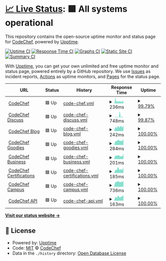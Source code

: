 # [📈 Live Status](https://status.codechef.com): <!--live status--> **🟩 All systems operational**

This repository contains the open-source uptime monitor and status page for [CodeChef](https://www.codechef.com/), powered by [Upptime](https://github.com/upptime/upptime).

[![Uptime CI](https://github.com/codechef-org/status/workflows/Uptime%20CI/badge.svg)](https://github.com/codechef-org/status/actions?query=workflow%3A%22Uptime+CI%22)
[![Response Time CI](https://github.com/codechef-org/status/workflows/Response%20Time%20CI/badge.svg)](https://github.com/codechef-org/status/actions?query=workflow%3A%22Response+Time+CI%22)
[![Graphs CI](https://github.com/codechef-org/status/workflows/Graphs%20CI/badge.svg)](https://github.com/codechef-org/status/actions?query=workflow%3A%22Graphs+CI%22)
[![Static Site CI](https://github.com/codechef-org/status/workflows/Static%20Site%20CI/badge.svg)](https://github.com/codechef-org/status/actions?query=workflow%3A%22Static+Site+CI%22)
[![Summary CI](https://github.com/codechef-org/status/workflows/Summary%20CI/badge.svg)](https://github.com/codechef-org/status/actions?query=workflow%3A%22Summary+CI%22)

With [Upptime](https://upptime.js.org), you can get your own unlimited and free uptime monitor and status page, powered entirely by a GitHub repository. We use [Issues](https://github.com/codechef-org/status/issues) as incident reports, [Actions](https://github.com/codechef-org/status/actions) as uptime monitors, and [Pages](https://status.codechef.com) for the status page.

<!--start: status pages-->
<!-- This summary is generated by Upptime (https://github.com/upptime/upptime) -->
<!-- Do not edit this manually, your changes will be overwritten -->
<!-- prettier-ignore -->
| URL | Status | History | Response Time | Uptime |
| --- | ------ | ------- | ------------- | ------ |
| <img alt="" src="https://s3.amazonaws.com/codechef_shared/misc/favicon.ico" height="13"> [CodeChef](https://www.codechef.com) | 🟩 Up | [code-chef.yml](https://github.com/codechef-org/status/commits/HEAD/history/code-chef.yml) | <details><summary><img alt="Response time graph" src="./graphs/code-chef/response-time-week.png" height="20"> 236ms</summary><br><a href="https://status.codechef.com/history/code-chef"><img alt="Response time 481" src="https://img.shields.io/endpoint?url=https%3A%2F%2Fraw.githubusercontent.com%2Fcodechef-org%2Fstatus%2FHEAD%2Fapi%2Fcode-chef%2Fresponse-time.json"></a><br><a href="https://status.codechef.com/history/code-chef"><img alt="24-hour response time 347" src="https://img.shields.io/endpoint?url=https%3A%2F%2Fraw.githubusercontent.com%2Fcodechef-org%2Fstatus%2FHEAD%2Fapi%2Fcode-chef%2Fresponse-time-day.json"></a><br><a href="https://status.codechef.com/history/code-chef"><img alt="7-day response time 236" src="https://img.shields.io/endpoint?url=https%3A%2F%2Fraw.githubusercontent.com%2Fcodechef-org%2Fstatus%2FHEAD%2Fapi%2Fcode-chef%2Fresponse-time-week.json"></a><br><a href="https://status.codechef.com/history/code-chef"><img alt="30-day response time 270" src="https://img.shields.io/endpoint?url=https%3A%2F%2Fraw.githubusercontent.com%2Fcodechef-org%2Fstatus%2FHEAD%2Fapi%2Fcode-chef%2Fresponse-time-month.json"></a><br><a href="https://status.codechef.com/history/code-chef"><img alt="1-year response time 481" src="https://img.shields.io/endpoint?url=https%3A%2F%2Fraw.githubusercontent.com%2Fcodechef-org%2Fstatus%2FHEAD%2Fapi%2Fcode-chef%2Fresponse-time-year.json"></a></details> | <details><summary><a href="https://status.codechef.com/history/code-chef">99.79%</a></summary><a href="https://status.codechef.com/history/code-chef"><img alt="All-time uptime 99.90%" src="https://img.shields.io/endpoint?url=https%3A%2F%2Fraw.githubusercontent.com%2Fcodechef-org%2Fstatus%2FHEAD%2Fapi%2Fcode-chef%2Fuptime.json"></a><br><a href="https://status.codechef.com/history/code-chef"><img alt="24-hour uptime 100.00%" src="https://img.shields.io/endpoint?url=https%3A%2F%2Fraw.githubusercontent.com%2Fcodechef-org%2Fstatus%2FHEAD%2Fapi%2Fcode-chef%2Fuptime-day.json"></a><br><a href="https://status.codechef.com/history/code-chef"><img alt="7-day uptime 99.79%" src="https://img.shields.io/endpoint?url=https%3A%2F%2Fraw.githubusercontent.com%2Fcodechef-org%2Fstatus%2FHEAD%2Fapi%2Fcode-chef%2Fuptime-week.json"></a><br><a href="https://status.codechef.com/history/code-chef"><img alt="30-day uptime 99.86%" src="https://img.shields.io/endpoint?url=https%3A%2F%2Fraw.githubusercontent.com%2Fcodechef-org%2Fstatus%2FHEAD%2Fapi%2Fcode-chef%2Fuptime-month.json"></a><br><a href="https://status.codechef.com/history/code-chef"><img alt="1-year uptime 99.90%" src="https://img.shields.io/endpoint?url=https%3A%2F%2Fraw.githubusercontent.com%2Fcodechef-org%2Fstatus%2FHEAD%2Fapi%2Fcode-chef%2Fuptime-year.json"></a></details>
| <img alt="" src="https://s3.amazonaws.com/discourseproduction/optimized/1X/cb736284dfcba3606ca2751d7bafe7ac0be12b54_2_180x180.png" height="13"> [CodeChef Discuss](https://discuss.codechef.com) | 🟩 Up | [code-chef-discuss.yml](https://github.com/codechef-org/status/commits/HEAD/history/code-chef-discuss.yml) | <details><summary><img alt="Response time graph" src="./graphs/code-chef-discuss/response-time-week.png" height="20"> 748ms</summary><br><a href="https://status.codechef.com/history/code-chef-discuss"><img alt="Response time 366" src="https://img.shields.io/endpoint?url=https%3A%2F%2Fraw.githubusercontent.com%2Fcodechef-org%2Fstatus%2FHEAD%2Fapi%2Fcode-chef-discuss%2Fresponse-time.json"></a><br><a href="https://status.codechef.com/history/code-chef-discuss"><img alt="24-hour response time 288" src="https://img.shields.io/endpoint?url=https%3A%2F%2Fraw.githubusercontent.com%2Fcodechef-org%2Fstatus%2FHEAD%2Fapi%2Fcode-chef-discuss%2Fresponse-time-day.json"></a><br><a href="https://status.codechef.com/history/code-chef-discuss"><img alt="7-day response time 748" src="https://img.shields.io/endpoint?url=https%3A%2F%2Fraw.githubusercontent.com%2Fcodechef-org%2Fstatus%2FHEAD%2Fapi%2Fcode-chef-discuss%2Fresponse-time-week.json"></a><br><a href="https://status.codechef.com/history/code-chef-discuss"><img alt="30-day response time 427" src="https://img.shields.io/endpoint?url=https%3A%2F%2Fraw.githubusercontent.com%2Fcodechef-org%2Fstatus%2FHEAD%2Fapi%2Fcode-chef-discuss%2Fresponse-time-month.json"></a><br><a href="https://status.codechef.com/history/code-chef-discuss"><img alt="1-year response time 366" src="https://img.shields.io/endpoint?url=https%3A%2F%2Fraw.githubusercontent.com%2Fcodechef-org%2Fstatus%2FHEAD%2Fapi%2Fcode-chef-discuss%2Fresponse-time-year.json"></a></details> | <details><summary><a href="https://status.codechef.com/history/code-chef-discuss">99.87%</a></summary><a href="https://status.codechef.com/history/code-chef-discuss"><img alt="All-time uptime 99.99%" src="https://img.shields.io/endpoint?url=https%3A%2F%2Fraw.githubusercontent.com%2Fcodechef-org%2Fstatus%2FHEAD%2Fapi%2Fcode-chef-discuss%2Fuptime.json"></a><br><a href="https://status.codechef.com/history/code-chef-discuss"><img alt="24-hour uptime 100.00%" src="https://img.shields.io/endpoint?url=https%3A%2F%2Fraw.githubusercontent.com%2Fcodechef-org%2Fstatus%2FHEAD%2Fapi%2Fcode-chef-discuss%2Fuptime-day.json"></a><br><a href="https://status.codechef.com/history/code-chef-discuss"><img alt="7-day uptime 99.87%" src="https://img.shields.io/endpoint?url=https%3A%2F%2Fraw.githubusercontent.com%2Fcodechef-org%2Fstatus%2FHEAD%2Fapi%2Fcode-chef-discuss%2Fuptime-week.json"></a><br><a href="https://status.codechef.com/history/code-chef-discuss"><img alt="30-day uptime 99.97%" src="https://img.shields.io/endpoint?url=https%3A%2F%2Fraw.githubusercontent.com%2Fcodechef-org%2Fstatus%2FHEAD%2Fapi%2Fcode-chef-discuss%2Fuptime-month.json"></a><br><a href="https://status.codechef.com/history/code-chef-discuss"><img alt="1-year uptime 99.99%" src="https://img.shields.io/endpoint?url=https%3A%2F%2Fraw.githubusercontent.com%2Fcodechef-org%2Fstatus%2FHEAD%2Fapi%2Fcode-chef-discuss%2Fuptime-year.json"></a></details>
| <img alt="" src="https://blog.codechef.com/wp-content/themes/mediumish/images/favicon.ico" height="13"> [CodeChef Blog](https://blog.codechef.com) | 🟩 Up | [code-chef-blog.yml](https://github.com/codechef-org/status/commits/HEAD/history/code-chef-blog.yml) | <details><summary><img alt="Response time graph" src="./graphs/code-chef-blog/response-time-week.png" height="20"> 242ms</summary><br><a href="https://status.codechef.com/history/code-chef-blog"><img alt="Response time 537" src="https://img.shields.io/endpoint?url=https%3A%2F%2Fraw.githubusercontent.com%2Fcodechef-org%2Fstatus%2FHEAD%2Fapi%2Fcode-chef-blog%2Fresponse-time.json"></a><br><a href="https://status.codechef.com/history/code-chef-blog"><img alt="24-hour response time 303" src="https://img.shields.io/endpoint?url=https%3A%2F%2Fraw.githubusercontent.com%2Fcodechef-org%2Fstatus%2FHEAD%2Fapi%2Fcode-chef-blog%2Fresponse-time-day.json"></a><br><a href="https://status.codechef.com/history/code-chef-blog"><img alt="7-day response time 242" src="https://img.shields.io/endpoint?url=https%3A%2F%2Fraw.githubusercontent.com%2Fcodechef-org%2Fstatus%2FHEAD%2Fapi%2Fcode-chef-blog%2Fresponse-time-week.json"></a><br><a href="https://status.codechef.com/history/code-chef-blog"><img alt="30-day response time 313" src="https://img.shields.io/endpoint?url=https%3A%2F%2Fraw.githubusercontent.com%2Fcodechef-org%2Fstatus%2FHEAD%2Fapi%2Fcode-chef-blog%2Fresponse-time-month.json"></a><br><a href="https://status.codechef.com/history/code-chef-blog"><img alt="1-year response time 537" src="https://img.shields.io/endpoint?url=https%3A%2F%2Fraw.githubusercontent.com%2Fcodechef-org%2Fstatus%2FHEAD%2Fapi%2Fcode-chef-blog%2Fresponse-time-year.json"></a></details> | <details><summary><a href="https://status.codechef.com/history/code-chef-blog">100.00%</a></summary><a href="https://status.codechef.com/history/code-chef-blog"><img alt="All-time uptime 99.98%" src="https://img.shields.io/endpoint?url=https%3A%2F%2Fraw.githubusercontent.com%2Fcodechef-org%2Fstatus%2FHEAD%2Fapi%2Fcode-chef-blog%2Fuptime.json"></a><br><a href="https://status.codechef.com/history/code-chef-blog"><img alt="24-hour uptime 100.00%" src="https://img.shields.io/endpoint?url=https%3A%2F%2Fraw.githubusercontent.com%2Fcodechef-org%2Fstatus%2FHEAD%2Fapi%2Fcode-chef-blog%2Fuptime-day.json"></a><br><a href="https://status.codechef.com/history/code-chef-blog"><img alt="7-day uptime 100.00%" src="https://img.shields.io/endpoint?url=https%3A%2F%2Fraw.githubusercontent.com%2Fcodechef-org%2Fstatus%2FHEAD%2Fapi%2Fcode-chef-blog%2Fuptime-week.json"></a><br><a href="https://status.codechef.com/history/code-chef-blog"><img alt="30-day uptime 100.00%" src="https://img.shields.io/endpoint?url=https%3A%2F%2Fraw.githubusercontent.com%2Fcodechef-org%2Fstatus%2FHEAD%2Fapi%2Fcode-chef-blog%2Fuptime-month.json"></a><br><a href="https://status.codechef.com/history/code-chef-blog"><img alt="1-year uptime 99.98%" src="https://img.shields.io/endpoint?url=https%3A%2F%2Fraw.githubusercontent.com%2Fcodechef-org%2Fstatus%2FHEAD%2Fapi%2Fcode-chef-blog%2Fuptime-year.json"></a></details>
| <img alt="" src="https://s3.amazonaws.com/codechef-goodies/wp-content/uploads/2018/09/07183010/cropped-favicon-192x192.png" height="13"> [CodeChef Goodies](https://goodies.codechef.com) | 🟩 Up | [code-chef-goodies.yml](https://github.com/codechef-org/status/commits/HEAD/history/code-chef-goodies.yml) | <details><summary><img alt="Response time graph" src="./graphs/code-chef-goodies/response-time-week.png" height="20"> 284ms</summary><br><a href="https://status.codechef.com/history/code-chef-goodies"><img alt="Response time 698" src="https://img.shields.io/endpoint?url=https%3A%2F%2Fraw.githubusercontent.com%2Fcodechef-org%2Fstatus%2FHEAD%2Fapi%2Fcode-chef-goodies%2Fresponse-time.json"></a><br><a href="https://status.codechef.com/history/code-chef-goodies"><img alt="24-hour response time 377" src="https://img.shields.io/endpoint?url=https%3A%2F%2Fraw.githubusercontent.com%2Fcodechef-org%2Fstatus%2FHEAD%2Fapi%2Fcode-chef-goodies%2Fresponse-time-day.json"></a><br><a href="https://status.codechef.com/history/code-chef-goodies"><img alt="7-day response time 284" src="https://img.shields.io/endpoint?url=https%3A%2F%2Fraw.githubusercontent.com%2Fcodechef-org%2Fstatus%2FHEAD%2Fapi%2Fcode-chef-goodies%2Fresponse-time-week.json"></a><br><a href="https://status.codechef.com/history/code-chef-goodies"><img alt="30-day response time 359" src="https://img.shields.io/endpoint?url=https%3A%2F%2Fraw.githubusercontent.com%2Fcodechef-org%2Fstatus%2FHEAD%2Fapi%2Fcode-chef-goodies%2Fresponse-time-month.json"></a><br><a href="https://status.codechef.com/history/code-chef-goodies"><img alt="1-year response time 698" src="https://img.shields.io/endpoint?url=https%3A%2F%2Fraw.githubusercontent.com%2Fcodechef-org%2Fstatus%2FHEAD%2Fapi%2Fcode-chef-goodies%2Fresponse-time-year.json"></a></details> | <details><summary><a href="https://status.codechef.com/history/code-chef-goodies">100.00%</a></summary><a href="https://status.codechef.com/history/code-chef-goodies"><img alt="All-time uptime 99.96%" src="https://img.shields.io/endpoint?url=https%3A%2F%2Fraw.githubusercontent.com%2Fcodechef-org%2Fstatus%2FHEAD%2Fapi%2Fcode-chef-goodies%2Fuptime.json"></a><br><a href="https://status.codechef.com/history/code-chef-goodies"><img alt="24-hour uptime 100.00%" src="https://img.shields.io/endpoint?url=https%3A%2F%2Fraw.githubusercontent.com%2Fcodechef-org%2Fstatus%2FHEAD%2Fapi%2Fcode-chef-goodies%2Fuptime-day.json"></a><br><a href="https://status.codechef.com/history/code-chef-goodies"><img alt="7-day uptime 100.00%" src="https://img.shields.io/endpoint?url=https%3A%2F%2Fraw.githubusercontent.com%2Fcodechef-org%2Fstatus%2FHEAD%2Fapi%2Fcode-chef-goodies%2Fuptime-week.json"></a><br><a href="https://status.codechef.com/history/code-chef-goodies"><img alt="30-day uptime 100.00%" src="https://img.shields.io/endpoint?url=https%3A%2F%2Fraw.githubusercontent.com%2Fcodechef-org%2Fstatus%2FHEAD%2Fapi%2Fcode-chef-goodies%2Fuptime-month.json"></a><br><a href="https://status.codechef.com/history/code-chef-goodies"><img alt="1-year uptime 99.96%" src="https://img.shields.io/endpoint?url=https%3A%2F%2Fraw.githubusercontent.com%2Fcodechef-org%2Fstatus%2FHEAD%2Fapi%2Fcode-chef-goodies%2Fuptime-year.json"></a></details>
| <img alt="" src="https://s3.amazonaws.com/codechef_shared/misc/favicon.ico" height="13"> [CodeChef Business](https://business.codechef.com) | 🟩 Up | [code-chef-business.yml](https://github.com/codechef-org/status/commits/HEAD/history/code-chef-business.yml) | <details><summary><img alt="Response time graph" src="./graphs/code-chef-business/response-time-week.png" height="20"> 201ms</summary><br><a href="https://status.codechef.com/history/code-chef-business"><img alt="Response time 477" src="https://img.shields.io/endpoint?url=https%3A%2F%2Fraw.githubusercontent.com%2Fcodechef-org%2Fstatus%2FHEAD%2Fapi%2Fcode-chef-business%2Fresponse-time.json"></a><br><a href="https://status.codechef.com/history/code-chef-business"><img alt="24-hour response time 302" src="https://img.shields.io/endpoint?url=https%3A%2F%2Fraw.githubusercontent.com%2Fcodechef-org%2Fstatus%2FHEAD%2Fapi%2Fcode-chef-business%2Fresponse-time-day.json"></a><br><a href="https://status.codechef.com/history/code-chef-business"><img alt="7-day response time 201" src="https://img.shields.io/endpoint?url=https%3A%2F%2Fraw.githubusercontent.com%2Fcodechef-org%2Fstatus%2FHEAD%2Fapi%2Fcode-chef-business%2Fresponse-time-week.json"></a><br><a href="https://status.codechef.com/history/code-chef-business"><img alt="30-day response time 257" src="https://img.shields.io/endpoint?url=https%3A%2F%2Fraw.githubusercontent.com%2Fcodechef-org%2Fstatus%2FHEAD%2Fapi%2Fcode-chef-business%2Fresponse-time-month.json"></a><br><a href="https://status.codechef.com/history/code-chef-business"><img alt="1-year response time 477" src="https://img.shields.io/endpoint?url=https%3A%2F%2Fraw.githubusercontent.com%2Fcodechef-org%2Fstatus%2FHEAD%2Fapi%2Fcode-chef-business%2Fresponse-time-year.json"></a></details> | <details><summary><a href="https://status.codechef.com/history/code-chef-business">100.00%</a></summary><a href="https://status.codechef.com/history/code-chef-business"><img alt="All-time uptime 99.95%" src="https://img.shields.io/endpoint?url=https%3A%2F%2Fraw.githubusercontent.com%2Fcodechef-org%2Fstatus%2FHEAD%2Fapi%2Fcode-chef-business%2Fuptime.json"></a><br><a href="https://status.codechef.com/history/code-chef-business"><img alt="24-hour uptime 100.00%" src="https://img.shields.io/endpoint?url=https%3A%2F%2Fraw.githubusercontent.com%2Fcodechef-org%2Fstatus%2FHEAD%2Fapi%2Fcode-chef-business%2Fuptime-day.json"></a><br><a href="https://status.codechef.com/history/code-chef-business"><img alt="7-day uptime 100.00%" src="https://img.shields.io/endpoint?url=https%3A%2F%2Fraw.githubusercontent.com%2Fcodechef-org%2Fstatus%2FHEAD%2Fapi%2Fcode-chef-business%2Fuptime-week.json"></a><br><a href="https://status.codechef.com/history/code-chef-business"><img alt="30-day uptime 100.00%" src="https://img.shields.io/endpoint?url=https%3A%2F%2Fraw.githubusercontent.com%2Fcodechef-org%2Fstatus%2FHEAD%2Fapi%2Fcode-chef-business%2Fuptime-month.json"></a><br><a href="https://status.codechef.com/history/code-chef-business"><img alt="1-year uptime 99.95%" src="https://img.shields.io/endpoint?url=https%3A%2F%2Fraw.githubusercontent.com%2Fcodechef-org%2Fstatus%2FHEAD%2Fapi%2Fcode-chef-business%2Fuptime-year.json"></a></details>
| <img alt="" src="https://s3.amazonaws.com/codechef_shared/misc/favicon.ico" height="13"> [CodeChef Certifications](https://certifications.codechef.com/data-structures-and-algorithms) | 🟩 Up | [code-chef-certifications.yml](https://github.com/codechef-org/status/commits/HEAD/history/code-chef-certifications.yml) | <details><summary><img alt="Response time graph" src="./graphs/code-chef-certifications/response-time-week.png" height="20"> 185ms</summary><br><a href="https://status.codechef.com/history/code-chef-certifications"><img alt="Response time 468" src="https://img.shields.io/endpoint?url=https%3A%2F%2Fraw.githubusercontent.com%2Fcodechef-org%2Fstatus%2FHEAD%2Fapi%2Fcode-chef-certifications%2Fresponse-time.json"></a><br><a href="https://status.codechef.com/history/code-chef-certifications"><img alt="24-hour response time 259" src="https://img.shields.io/endpoint?url=https%3A%2F%2Fraw.githubusercontent.com%2Fcodechef-org%2Fstatus%2FHEAD%2Fapi%2Fcode-chef-certifications%2Fresponse-time-day.json"></a><br><a href="https://status.codechef.com/history/code-chef-certifications"><img alt="7-day response time 185" src="https://img.shields.io/endpoint?url=https%3A%2F%2Fraw.githubusercontent.com%2Fcodechef-org%2Fstatus%2FHEAD%2Fapi%2Fcode-chef-certifications%2Fresponse-time-week.json"></a><br><a href="https://status.codechef.com/history/code-chef-certifications"><img alt="30-day response time 247" src="https://img.shields.io/endpoint?url=https%3A%2F%2Fraw.githubusercontent.com%2Fcodechef-org%2Fstatus%2FHEAD%2Fapi%2Fcode-chef-certifications%2Fresponse-time-month.json"></a><br><a href="https://status.codechef.com/history/code-chef-certifications"><img alt="1-year response time 468" src="https://img.shields.io/endpoint?url=https%3A%2F%2Fraw.githubusercontent.com%2Fcodechef-org%2Fstatus%2FHEAD%2Fapi%2Fcode-chef-certifications%2Fresponse-time-year.json"></a></details> | <details><summary><a href="https://status.codechef.com/history/code-chef-certifications">100.00%</a></summary><a href="https://status.codechef.com/history/code-chef-certifications"><img alt="All-time uptime 99.57%" src="https://img.shields.io/endpoint?url=https%3A%2F%2Fraw.githubusercontent.com%2Fcodechef-org%2Fstatus%2FHEAD%2Fapi%2Fcode-chef-certifications%2Fuptime.json"></a><br><a href="https://status.codechef.com/history/code-chef-certifications"><img alt="24-hour uptime 100.00%" src="https://img.shields.io/endpoint?url=https%3A%2F%2Fraw.githubusercontent.com%2Fcodechef-org%2Fstatus%2FHEAD%2Fapi%2Fcode-chef-certifications%2Fuptime-day.json"></a><br><a href="https://status.codechef.com/history/code-chef-certifications"><img alt="7-day uptime 100.00%" src="https://img.shields.io/endpoint?url=https%3A%2F%2Fraw.githubusercontent.com%2Fcodechef-org%2Fstatus%2FHEAD%2Fapi%2Fcode-chef-certifications%2Fuptime-week.json"></a><br><a href="https://status.codechef.com/history/code-chef-certifications"><img alt="30-day uptime 100.00%" src="https://img.shields.io/endpoint?url=https%3A%2F%2Fraw.githubusercontent.com%2Fcodechef-org%2Fstatus%2FHEAD%2Fapi%2Fcode-chef-certifications%2Fuptime-month.json"></a><br><a href="https://status.codechef.com/history/code-chef-certifications"><img alt="1-year uptime 99.57%" src="https://img.shields.io/endpoint?url=https%3A%2F%2Fraw.githubusercontent.com%2Fcodechef-org%2Fstatus%2FHEAD%2Fapi%2Fcode-chef-certifications%2Fuptime-year.json"></a></details>
| <img alt="" src="https://campus.codechef.com/images/favicon.ico" height="13"> [CodeChef Campus](https://campus.codechef.com) | 🟩 Up | [code-chef-campus.yml](https://github.com/codechef-org/status/commits/HEAD/history/code-chef-campus.yml) | <details><summary><img alt="Response time graph" src="./graphs/code-chef-campus/response-time-week.png" height="20"> 736ms</summary><br><a href="https://status.codechef.com/history/code-chef-campus"><img alt="Response time 845" src="https://img.shields.io/endpoint?url=https%3A%2F%2Fraw.githubusercontent.com%2Fcodechef-org%2Fstatus%2FHEAD%2Fapi%2Fcode-chef-campus%2Fresponse-time.json"></a><br><a href="https://status.codechef.com/history/code-chef-campus"><img alt="24-hour response time 819" src="https://img.shields.io/endpoint?url=https%3A%2F%2Fraw.githubusercontent.com%2Fcodechef-org%2Fstatus%2FHEAD%2Fapi%2Fcode-chef-campus%2Fresponse-time-day.json"></a><br><a href="https://status.codechef.com/history/code-chef-campus"><img alt="7-day response time 736" src="https://img.shields.io/endpoint?url=https%3A%2F%2Fraw.githubusercontent.com%2Fcodechef-org%2Fstatus%2FHEAD%2Fapi%2Fcode-chef-campus%2Fresponse-time-week.json"></a><br><a href="https://status.codechef.com/history/code-chef-campus"><img alt="30-day response time 791" src="https://img.shields.io/endpoint?url=https%3A%2F%2Fraw.githubusercontent.com%2Fcodechef-org%2Fstatus%2FHEAD%2Fapi%2Fcode-chef-campus%2Fresponse-time-month.json"></a><br><a href="https://status.codechef.com/history/code-chef-campus"><img alt="1-year response time 845" src="https://img.shields.io/endpoint?url=https%3A%2F%2Fraw.githubusercontent.com%2Fcodechef-org%2Fstatus%2FHEAD%2Fapi%2Fcode-chef-campus%2Fresponse-time-year.json"></a></details> | <details><summary><a href="https://status.codechef.com/history/code-chef-campus">100.00%</a></summary><a href="https://status.codechef.com/history/code-chef-campus"><img alt="All-time uptime 99.98%" src="https://img.shields.io/endpoint?url=https%3A%2F%2Fraw.githubusercontent.com%2Fcodechef-org%2Fstatus%2FHEAD%2Fapi%2Fcode-chef-campus%2Fuptime.json"></a><br><a href="https://status.codechef.com/history/code-chef-campus"><img alt="24-hour uptime 100.00%" src="https://img.shields.io/endpoint?url=https%3A%2F%2Fraw.githubusercontent.com%2Fcodechef-org%2Fstatus%2FHEAD%2Fapi%2Fcode-chef-campus%2Fuptime-day.json"></a><br><a href="https://status.codechef.com/history/code-chef-campus"><img alt="7-day uptime 100.00%" src="https://img.shields.io/endpoint?url=https%3A%2F%2Fraw.githubusercontent.com%2Fcodechef-org%2Fstatus%2FHEAD%2Fapi%2Fcode-chef-campus%2Fuptime-week.json"></a><br><a href="https://status.codechef.com/history/code-chef-campus"><img alt="30-day uptime 100.00%" src="https://img.shields.io/endpoint?url=https%3A%2F%2Fraw.githubusercontent.com%2Fcodechef-org%2Fstatus%2FHEAD%2Fapi%2Fcode-chef-campus%2Fuptime-month.json"></a><br><a href="https://status.codechef.com/history/code-chef-campus"><img alt="1-year uptime 99.98%" src="https://img.shields.io/endpoint?url=https%3A%2F%2Fraw.githubusercontent.com%2Fcodechef-org%2Fstatus%2FHEAD%2Fapi%2Fcode-chef-campus%2Fuptime-year.json"></a></details>
| <img alt="" src="https://s3.amazonaws.com/codechef_shared/misc/favicon.ico" height="13"> [CodeChef API](https://api.codechef.com/urls) | 🟩 Up | [code-chef-api.yml](https://github.com/codechef-org/status/commits/HEAD/history/code-chef-api.yml) | <details><summary><img alt="Response time graph" src="./graphs/code-chef-api/response-time-week.png" height="20"> 163ms</summary><br><a href="https://status.codechef.com/history/code-chef-api"><img alt="Response time 276" src="https://img.shields.io/endpoint?url=https%3A%2F%2Fraw.githubusercontent.com%2Fcodechef-org%2Fstatus%2FHEAD%2Fapi%2Fcode-chef-api%2Fresponse-time.json"></a><br><a href="https://status.codechef.com/history/code-chef-api"><img alt="24-hour response time 213" src="https://img.shields.io/endpoint?url=https%3A%2F%2Fraw.githubusercontent.com%2Fcodechef-org%2Fstatus%2FHEAD%2Fapi%2Fcode-chef-api%2Fresponse-time-day.json"></a><br><a href="https://status.codechef.com/history/code-chef-api"><img alt="7-day response time 163" src="https://img.shields.io/endpoint?url=https%3A%2F%2Fraw.githubusercontent.com%2Fcodechef-org%2Fstatus%2FHEAD%2Fapi%2Fcode-chef-api%2Fresponse-time-week.json"></a><br><a href="https://status.codechef.com/history/code-chef-api"><img alt="30-day response time 202" src="https://img.shields.io/endpoint?url=https%3A%2F%2Fraw.githubusercontent.com%2Fcodechef-org%2Fstatus%2FHEAD%2Fapi%2Fcode-chef-api%2Fresponse-time-month.json"></a><br><a href="https://status.codechef.com/history/code-chef-api"><img alt="1-year response time 276" src="https://img.shields.io/endpoint?url=https%3A%2F%2Fraw.githubusercontent.com%2Fcodechef-org%2Fstatus%2FHEAD%2Fapi%2Fcode-chef-api%2Fresponse-time-year.json"></a></details> | <details><summary><a href="https://status.codechef.com/history/code-chef-api">100.00%</a></summary><a href="https://status.codechef.com/history/code-chef-api"><img alt="All-time uptime 99.94%" src="https://img.shields.io/endpoint?url=https%3A%2F%2Fraw.githubusercontent.com%2Fcodechef-org%2Fstatus%2FHEAD%2Fapi%2Fcode-chef-api%2Fuptime.json"></a><br><a href="https://status.codechef.com/history/code-chef-api"><img alt="24-hour uptime 100.00%" src="https://img.shields.io/endpoint?url=https%3A%2F%2Fraw.githubusercontent.com%2Fcodechef-org%2Fstatus%2FHEAD%2Fapi%2Fcode-chef-api%2Fuptime-day.json"></a><br><a href="https://status.codechef.com/history/code-chef-api"><img alt="7-day uptime 100.00%" src="https://img.shields.io/endpoint?url=https%3A%2F%2Fraw.githubusercontent.com%2Fcodechef-org%2Fstatus%2FHEAD%2Fapi%2Fcode-chef-api%2Fuptime-week.json"></a><br><a href="https://status.codechef.com/history/code-chef-api"><img alt="30-day uptime 100.00%" src="https://img.shields.io/endpoint?url=https%3A%2F%2Fraw.githubusercontent.com%2Fcodechef-org%2Fstatus%2FHEAD%2Fapi%2Fcode-chef-api%2Fuptime-month.json"></a><br><a href="https://status.codechef.com/history/code-chef-api"><img alt="1-year uptime 99.94%" src="https://img.shields.io/endpoint?url=https%3A%2F%2Fraw.githubusercontent.com%2Fcodechef-org%2Fstatus%2FHEAD%2Fapi%2Fcode-chef-api%2Fuptime-year.json"></a></details>

<!--end: status pages-->

[**Visit our status website →**](https://status.codechef.com)

## 📄 License

- Powered by: [Upptime](https://github.com/upptime/upptime)
- Code: [MIT](./LICENSE) © [CodeChef](https://www.codechef.com/)
- Data in the `./history` directory: [Open Database License](https://opendatacommons.org/licenses/odbl/1-0/)
